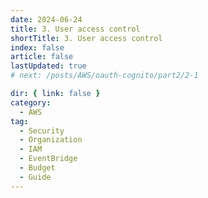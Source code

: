 ```yaml
---
date: 2024-06-24
title: 3. User access control
shortTitle: 3. User access control
index: false
article: false
lastUpdated: true
# next: /posts/AWS/oauth-cognito/part2/2-1

dir: { link: false }
category:
  - AWS
tag:
  - Security
  - Organization
  - IAM
  - EventBridge
  - Budget
  - Guide
---
```


<Catalog />
